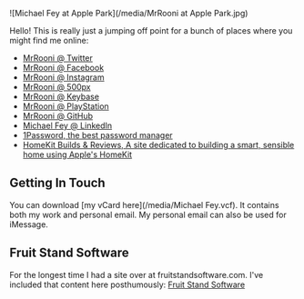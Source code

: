 ![Michael Fey at Apple Park](/media/MrRooni at Apple Park.jpg)

Hello! This is really just a jumping off point for a bunch of places where you might find me online:

- [MrRooni @ Twitter](https://twitter.com/MrRooni)
- [MrRooni @ Facebook](https://www.facebook.com/mrrooni)
- [MrRooni @ Instagram](https://www.instagram.com/mrrooni/)
- [MrRooni @ 500px](http://500px.com/MrRooni)
- [MrRooni @ Keybase](https://keybase.io/mrrooni)
- [MrRooni @ PlayStation](https://my.playstation.com/profile/MrRooni)
- [MrRooni @ GitHub](https://github.com/MrRooni)
- [Michael Fey @ LinkedIn](https://www.linkedin.com/in/michaelpfey/)
- [1Password, the best password manager](https://1password.com?afmc=1d)
- [HomeKit Builds & Reviews, A site dedicated to building a smart, sensible home using Apple's HomeKit](https://homekitbuilds.mrrooni.com)

## Getting In Touch

You can download [my vCard here](/media/Michael Fey.vcf). It contains both my work and personal email. My personal email can also be used for iMessage.

## Fruit Stand Software

For the longest time I had a site over at fruitstandsoftware.com. I've included that content here posthumously: [Fruit Stand Software](https://fruitstandsoftware.mrrooni.com)